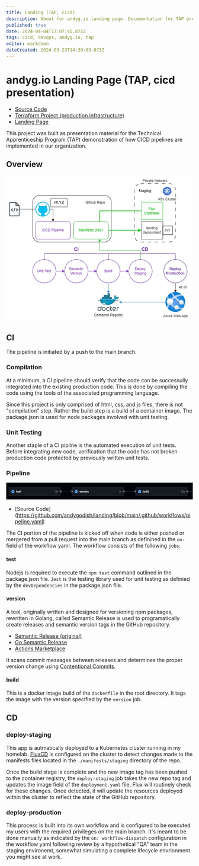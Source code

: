 ```yaml
---
title: Landing (TAP, cicd)
description: About for andyg.io landing page. Documentation for TAP presentation on CICD processes.
published: true
date: 2024-04-04T17:07:45.875Z
tags: cicd, devops, andyg.io, tap
editor: markdown
dateCreated: 2024-03-23T14:39:09.073Z
---
```


# andyg.io Landing Page (TAP, cicd presentation)

- [Source Code](https://github.com/andygodish/landing)
- [Terraform Project (production infrastructure)](https://github.com/andygodish/terraform-agio-landing)
- [Landing Page](https://andyg.io)

This project was built as presentation material for the Technical Apprenticeship Program (TAP) demonstration of how CICD pipelines are implemented in our organization.

## Overview

![landing-cicd.jpg](/images/landing-cicd.jpg)

## CI

The pipeline is initiated by a push to the main branch.

### Compilation

At a minimum, a CI pipeline should verify that the code can be successully integrated into the existing production code. This is done by compiling the code using the tools of the associated programming language. 

Since this project is only comprised of html, css, and js files, there is not "compilation" step. Rather the build step is a build of a container image. The package.json is used for node packages involved with unit testing. 

### Unit Testing

Another staple of a CI pipline is the automated execution of unit tests. Before integrating new code, verification that the code has not broken production code protected by previously written unit tests. 

### Pipeline

![ci-pipeline.png](/images/ci-pipeline.png)

- [Source Code] (https://github.com/andygodish/landing/blob/main/.github/workflows/pipeline.yaml)

The CI portion of the pipeline is kicked off when code is either pushed or mergered from a pull request into the main branch as definined in the `on:` field of the workflow yaml. The workflow consists of the following `jobs`:

#### test

Nodejs is required to execute the `npm test` command outlined in the package.json file. `Jest` is the testing library used for unit testing as definied by the `devDependencies` in the package.json file.

#### version

A tool, originally written and designed for versioning npm packages, rewritten in Golang, called Semantic Release is used to programatically create releases and semantic version tags in the GitHub repository. 

- [Semantic Release (original)](https://semantic-release.gitbook.io/semantic-release)
- [Go Semantic Release](https://github.com/go-semantic-release/action)
- [Actions Marketplace](https://github.com/marketplace/actions/go-semantic-release)

It scans commit messages between releases and determines the proper version change using [Contentional Commits](https://www.conventionalcommits.org/en/v1.0.0/).

#### build

This is a docker image build of the `dockerfile` in the root directory. It tags the image with the version specified by the `version` job. 

## CD

### deploy-staging

This app is autmatically deployed to a Kubernetes cluster running in my homelab. [FluxCD](https://fluxcd.io/) is configured on the cluster to detect changes made to the manifests files located in the `./manifests/staging` directory of the repo. 

Once the build stage is complete and the new image tag has been pushed to the container registry, the `deploy-staging` job takes the new repo tag and updates the image field of the `deployment.yaml` file. Flux will routinely check for these changes. Once detected, it will update the resources deployed within the cluster to reflect the state of the GitHub repository. 

### deploy-production

This process is built into its own workflow and is configured to be executed my users with the required privileges on the main branch. It's meant to be done manually as indicated by the `on: workflow-dispatch` configuration in the workflow yaml following review by a hypothetical "QA" team in the staging environemt, somewhat simulating a complete lifecycle envrionment you might see at work. 

